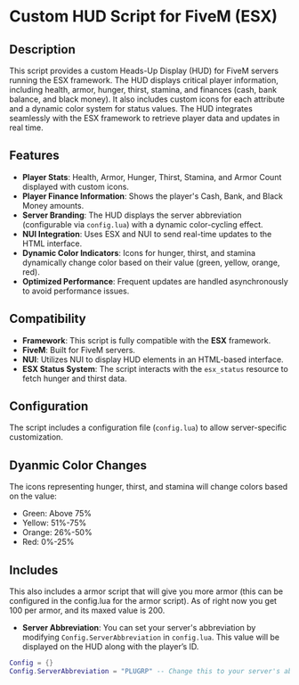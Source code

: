 # Custom HUD Script for FiveM (ESX)

## Description
This script provides a custom Heads-Up Display (HUD) for FiveM servers running the ESX framework. The HUD displays critical player information, including health, armor, hunger, thirst, stamina, and finances (cash, bank balance, and black money). It also includes custom icons for each attribute and a dynamic color system for status values. The HUD integrates seamlessly with the ESX framework to retrieve player data and updates in real time.

## Features
- **Player Stats**: Health, Armor, Hunger, Thirst, Stamina, and Armor Count displayed with custom icons.
- **Player Finance Information**: Shows the player's Cash, Bank, and Black Money amounts.
- **Server Branding**: The HUD displays the server abbreviation (configurable via `config.lua`) with a dynamic color-cycling effect.
- **NUI Integration**: Uses ESX and NUI to send real-time updates to the HTML interface.
- **Dynamic Color Indicators**: Icons for hunger, thirst, and stamina dynamically change color based on their value (green, yellow, orange, red).
- **Optimized Performance**: Frequent updates are handled asynchronously to avoid performance issues.

## Compatibility
- **Framework**: This script is fully compatible with the **ESX** framework.
- **FiveM**: Built for FiveM servers.
- **NUI**: Utilizes NUI to display HUD elements in an HTML-based interface.
- **ESX Status System**: The script interacts with the `esx_status` resource to fetch hunger and thirst data.

## Configuration
The script includes a configuration file (`config.lua`) to allow server-specific customization.

## Dyanmic Color Changes
The icons representing hunger, thirst, and stamina will change colors based on the value:
- Green: Above 75%
- Yellow: 51%-75%
- Orange: 26%-50%
- Red: 0%-25%

## Includes
This also includes a armor script that will give you more armor (this can be configured in the config.lua for the armor script). As of right now you get 100 per armor, and its maxed value is 200.

- **Server Abbreviation**: You can set your server's abbreviation by modifying `Config.ServerAbbreviation` in `config.lua`. This value will be displayed on the HUD along with the player’s ID.

```lua
Config = {}
Config.ServerAbbreviation = "PLUGRP" -- Change this to your server's abbreviation